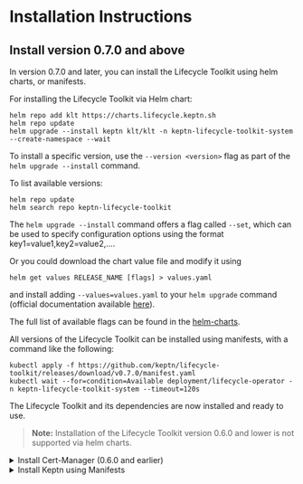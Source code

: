 # Installation Instructions

## Install version 0.7.0 and above

In version 0.7.0 and later, you can install the Lifecycle Toolkit using helm charts,
or manifests.

For installing the Lifecycle Toolkit via Helm chart:

```shell
helm repo add klt https://charts.lifecycle.keptn.sh
helm repo update
helm upgrade --install keptn klt/klt -n keptn-lifecycle-toolkit-system --create-namespace --wait
```

To install a specific version, use the `--version <version>` flag as part of the
`helm upgrade --install` command.

To list available versions:

```shell
helm repo update
helm search repo keptn-lifecycle-toolkit
```

The `helm upgrade --install` command offers a flag called `--set`, which can be used to specify
configuration options using the format key1=value1,key2=value2,....

Or you could download the chart value file and modify it using

```shell
helm get values RELEASE_NAME [flags] > values.yaml
```

and install adding `--values=values.yaml` to your `helm upgrade` command (official documentation
available [here](https://helm.sh/docs/helm/helm_get_values/)).

The full list of available flags can be found in the [helm-charts](https://github.com/keptn/lifecycle-toolkit/blob/main/helm/chart/README.md).

All versions of the Lifecycle Toolkit can be installed using manifests,
with a command like the following:

<!---x-release-please-start-version-->

```shell
kubectl apply -f https://github.com/keptn/lifecycle-toolkit/releases/download/v0.7.0/manifest.yaml
kubectl wait --for=condition=Available deployment/lifecycle-operator -n keptn-lifecycle-toolkit-system --timeout=120s
```

<!---x-release-please-end-->

The Lifecycle Toolkit and its dependencies are now installed and ready to use.

> **Note:**
Installation of the Lifecycle Toolkit version 0.6.0 and lower is not supported via helm charts.

<details>
<summary>Install Cert-Manager (0.6.0 and earlier)</summary>

You can install *cert-manager* with the following commands:

```shell
kubectl apply -f https://github.com/cert-manager/cert-manager/releases/download/v1.11.0/cert-manager.yaml
kubectl wait --for=condition=Available deployment/cert-manager-webhook -n cert-manager --timeout=60s
```
</details>

<details>
<summary>Install Keptn using Manifests</summary>

You can install the Lifecycle Toolkit with manifests using the following commands:

```shell
kubectl apply -f https://github.com/keptn/lifecycle-toolkit/releases/download/<oldversion>/manifest.yaml
kubectl wait --for=condition=Available deployment/lifecycle-operator -n keptn-lifecycle-toolkit-system --timeout=120s
```
</oldversion>details>

</details>